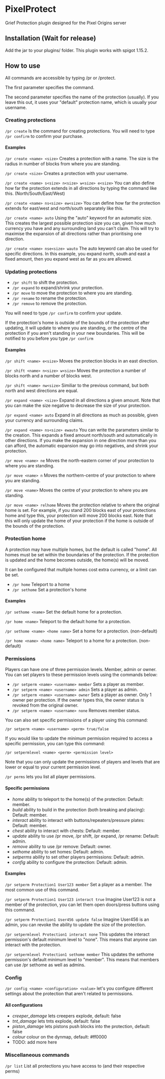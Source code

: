 # PixelProtect
Grief Protection plugin designed for the Pixel Origins server

## Installation (Wait for release)

Add the jar to your plugins/ folder. This plugin works with spigot 1.15.2.

## How to use

All commands are accessible by typing /pr or /protect.

The first parameter specifies the command.

The second parameter specifies the name of the protection (usually). If you leave this out, it uses your "default" protection name, which is usually your username.

### Creating protections

```/pr create``` Is the command for creating protections. You will need to type ```/pr confirm``` to confirm your purchase.

#### Examples

```/pr create <name> <size>``` Creates a protection with a name. The size is the radius in number of blocks from where you are standing.

```/pr create <size>``` Creates a protection with your username.

```/pr create <name> s<size> n<size> w<size> e<size>``` You can also define how far the protection extends in all directions by typing the command like this. (North/South/East/West)

```/pr create <name> ns<size> ew<size>``` You can define how far the protection extends for east/west and north/south separately like this.

```/pr create <name> auto``` Using the "auto" keyword for an automatic size. This creates the largest possible protection size you can, given how much currency you have and any surrounding land you can't claim. This will try to maximise the expansion of all directions rather than prioritising one direction. 

```/pr create <name> nse<size> wauto``` The auto keyword can also be used for specific directions. In this example, you expand north, south and east a fixed amount, then you expand west as far as you are allowed.

### Updating protections

* ```/pr shift``` to shift the protection.
* ```/pr expand``` to expand/shrink your protection.
* ```/pr move``` to move the protection to where you are standing.
* ```/pr rename``` to rename the protection.
* ```/pr remove``` to remove the protection.

You will need to type ```/pr confirm``` to confirm your update.

If the protection's home is outside of the bounds of the protection after updating, it will update to where you are standing, or the centre of the protection if you aren't standing in your new boundaries. This will be notified to you before you type ```/pr confirm```

#### Examples

```/pr shift <name> e<size>``` Moves the protection <size> blocks in an east direction.

```/pr shift <name> n<size> w<size>``` Moves the protection a number of blocks north and a number of blocks west.

```/pr shift <name> nw<size>``` Similiar to the previous command, but both north and west directions are equal.

```/pr expand <name> <size>``` Expand in all directions a given amount. Note that you can make the size negative to decrease the size of your protection.

```/pr expand <name> auto``` Expand in all directions as much as possible, given your currency and surrounding claims.

```/pr expand <name> ns<size> ewauto``` You can write the parameters similar to the creation. This expands a fixed amount north/south and automatically in other directions. If you make the expansion in one direction more than you can afford, the automatic expansion may go into negatives, and shrink your protection.

```/pr move <name> ne``` Moves the north-eastern corner of your protection to where you are standing.

```/pr move <name> n``` Moves the northern-centre of your protection to where you are standing.

```/pr move <name>``` Moves the centre of your protection to where you are standing.

```/pr move <name> relhome``` Moves the protection relative to where the original home is set. For example, if you stand 200 blocks east of your protections home and type this, your protection will move 200 blocks east. Note that this will only update the home of your protection if the home is outside of the bounds of the protection.

### Protection home

A protection may have multiple homes, but the default is called "home". All homes must be set within the boundaries of the protection. If the protection is updated and the home becomes outside, the home(s) will be moved.

It can be configured that multiple homes cost extra currency, or a limit can be set.

* ```/pr home``` Teleport to a home
* ```/pr sethome``` Set a protection's home

#### Examples

```/pr sethome <name>``` Set the default home for a protection.

```/pr home <name>``` Teleport to the default home for a protection.

```/pr sethome <name> <home name>``` Set a home for a protection. (non-default)

```/pr home <name> <home name>``` Teleport to a home for a protection. (non-default)

### Permissions

Players can have one of three permission levels. Member, admin or owner. You can set players to these permission levels using the commands below:

* ```/pr setperm <name> <username> member``` Sets a player as member.
* ```/pr setperm <name> <username> admin``` Sets a player as admin.
* ```/pr setperm <name> <username> owner``` Sets a player as owner. Only 1 owner per protection. If the owner types this, the owner status is revoked from the original owner.
* ```/pr setperm <name> <username> none``` Removes member status.

You can also set specific permissions of a player using this command:

```/pr setperm <name> <username> <perm> true/false```

If you would like to update the minimum permission required to access a specific permission, you can type this command:

```/pr setpermlevel <name> <perm> <permission level>```

Note that you can only update the permissions of players and levels that are lower or equal to your current permission level.

```/pr perms``` lets you list all player permissions.

#### Specific permissions

* *home* ability to teleport to the home(s) of the protection: Default: member.
* *build* ability to build in the protection (both breaking and placing): Default: member.
* *interact* ability to interact with buttons/repeaters/pressure plates: Default: member.
* *chest* ability to interact with chests: Default: member.
* *update* ability to use /pr move, /pr shift, /pr expand, /pr rename: Default: admin.
* *remove* ability to use /pr remove: Default: owner.
* *sethome* ability to set homes: Default: admin.
* *setperms* ability to set other players permissions: Default: admin.
* *config* ability to configure the protection: Default: admin.

#### Examples

```/pr setperm Protection1 User123 member``` Set a player as a member. The most common use of this command.

```/pr setperm Protection1 User123 interact true``` Imagine User123 is not a member of the protection, you can let them open doors/press buttons using this command.

```/pr setperm Protection1 User456 update false``` Imagine User456 is an admin, you can revoke the ability to update the size of the protection.

```/pr setpermlevel Protection1 interact none``` This updates the interact permission's default minimum level to "none". This means that anyone can interact with the protection.

```/pr setpermlevel Protection1 sethome member``` This updates the sethome permission's default minimum level to "member". This means that members can use /pr sethome as well as admins.


### Config

```/pr config <name> <configuration> <value>``` let's you configure different settings about the protection that aren't related to permissions.

#### All configurations

* *creeper_damage* lets creepers explode, default: false
* *tnt_damage* lets tnts explode, default: false
* *piston_damage* lets pistons push blocks into the protection, default: false
* *colour* colour on the dynmap, default: #ff0000
* TODO: add more here

### Miscellaneous commands

```/pr list``` List all protections you have access to (and their respective perms)
